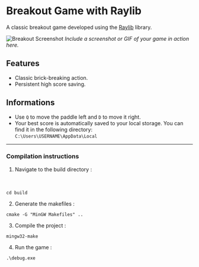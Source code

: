 # Breakout Game with Raylib

A classic breakout game developed using the [Raylib](https://www.raylib.com/) library.

![Breakout Screenshot](path-to-screenshot.png) 
_Include a screenshot or GIF of your game in action here._

## Features
- Classic brick-breaking action.
- Persistent high score saving.

## Informations
- Use `Q` to move the paddle left and `D` to move it right.
- Your best score is automatically saved to your local storage. You can find it in the following directory:   
```C:\Users\USERNAME\AppData\Local```

---


### Compilation instructions

1. Navigate to the build directory :<br><br><br>  
```
cd build 
```

2. Generate the makefiles :  
``` 
cmake -G "MinGW Makefiles" .. 
```

3. Compile the project :   
``` 
mingw32-make 
```

4. Run the game :   
```
.\debug.exe
```
